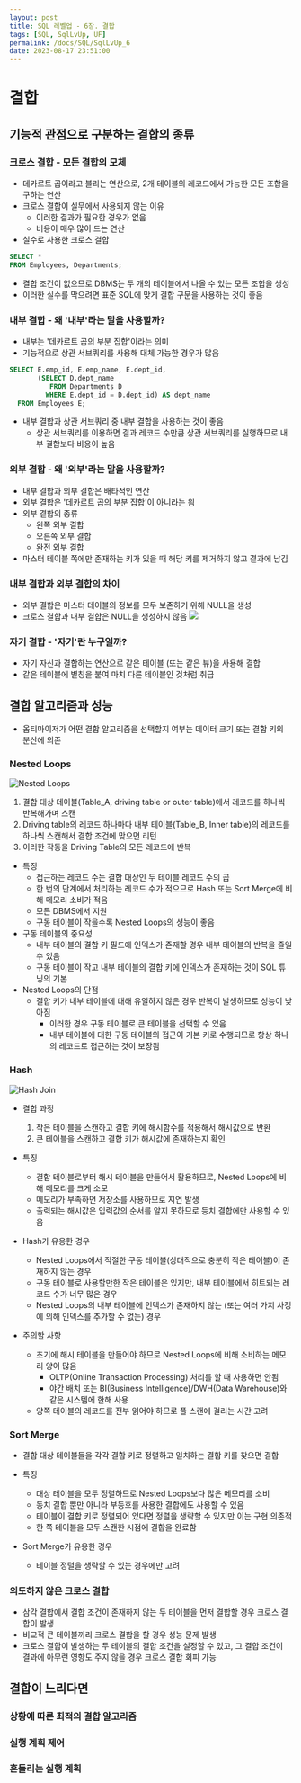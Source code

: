 ```yaml
---
layout: post
title: SQL 레벨업 - 6장. 결합
tags: [SQL, SqlLvUp, UF]
permalink: /docs/SQL/SqlLvUp_6
date: 2023-08-17 23:51:00
---
```

# 결합
## 기능적 관점으로 구분하는 결합의 종류
### 크로스 결합 - 모든 결합의 모체
- 데카르트 곱이라고 불리는 연산으로, 2개 테이블의 레코드에서 가능한 모든 조합을 구하는 연산
- 크로스 결합이 실무에서 사용되지 않는 이유
  - 이러한 결과가 필요한 경우가 없음
  - 비용이 매우 많이 드는 연산
- 실수로 사용한 크로스 결합
```sql
SELECT *
FROM Employees, Departments;
```
  - 결합 조건이 없으므로 DBMS는 두 개의 테이블에서 나올 수 있는 모든 조합을 생성
  - 이러한 실수를 막으려면 표준 SQL에 맞게 결합 구문을 사용하는 것이 좋음
### 내부 결합 - 왜 '내부'라는 말을 사용할까?
- 내부는 '데카르트 곱의 부분 집합'이라는 의미
- 기능적으로 상관 서브쿼리를 사용해 대체 가능한 경우가 많음
```sql
SELECT E.emp_id, E.emp_name, E.dept_id,
       (SELECT D.dept_name
          FROM Departments D
         WHERE E.dept_id = D.dept_id) AS dept_name
  FROM Employees E;
```
- 내부 결합과 상관 서브쿼리 중 내부 결합을 사용하는 것이 좋음
  - 상관 서브쿼리를 이용하면 결과 레코드 수만큼 상관 서브쿼리를 실행하므로 내부 결합보다 비용이 높음
### 외부 결합 - 왜 '외부'라는 말을 사용할까? 
- 내부 결합과 외부 결합은 배타적인 연산
- 외부 결합은 '데카르트 곱의 부분 집합'이 아니라는 읨
- 외부 결합의 종류
  - 왼쪽 외부 결합
  - 오른쪽 외부 결합
  - 완전 외부 결합
- 마스터 테이블 쪽에만 존재하는 키가 있을 때 해당 키를 제거하지 않고 결과에 남김
### 내부 결합과 외부 결합의 차이
- 외부 결합은 마스터 테이블의 정보를 모두 보존하기 위해 NULL을 생성
- 크로스 결합과 내부 결합은 NULL을 생성하지 않음
![](https://i.stack.imgur.com/3bs7C.png)
### 자기 결합 - '자기'란 누구일까?
- 자기 자신과 결합하는 연산으로 같은 테이블 (또는 같은 뷰)을 사용해 결합
- 같은 테이블에 별칭을 붙여 마치 다른 테이블인 것처럼 취급
## 결합 알고리즘과 성능
- 옵티마이저가 어떤 결합 알고리즘을 선택할지 여부는 데이터 크기 또는 결합 키의 분산에 의존
### Nested Loops

![Nested Loops](https://imgur.com/Rgf6uBD.png)

1. 결합 대상 테이블(Table_A, driving table or outer table)에서 레코드를 하나씩 반복해가며 스캔
2. Driving table의 레코드 하나마다 내부 테이블(Table_B, Inner table)의 레코드를 하나씩 스캔해서 결합 조건에 맞으면 리턴
3. 이러한 작동을 Driving Table의 모든 레코드에 반복

- 특징
  - 접근하는 레코드 수는 결합 대상인 두 테이블 레코드 수의 곱
  - 한 번의 단계에서 처리하는 레코드 수가 적으므로 Hash 또는 Sort Merge에 비해 메모리 소비가 적음
  - 모든 DBMS에서 지원
  - 구동 테이블이 작을수록 Nested Loops의 성능이 좋음
- 구동 테이블의 중요성
  - 내부 테이블의 결합 키 필드에 인덱스가 존재할 경우 내부 테이블의 반복을 줄일 수 있음
  - 구동 테이블이 작고 내부 테이블의 결합 키에 인덱스가 존재하는 것이 SQL 튜닝의 기본
- Nested Loops의 단점
  - 결합 키가 내부 테이블에 대해 유일하지 않은 경우 반복이 발생하므로 성능이 낮아짐
    - 이러한 경우 구동 테이블로 큰 테이블을 선택할 수 있음
    - 내부 테이블에 대한 구동 테이블의 접근이 기본 키로 수행되므로 항상 하나의 레코드로 접근하는 것이 보장됨
### Hash

![Hash Join](https://imgur.com/djjiV7Q.png)

- 결합 과정
  1. 작은 테이블을 스캔하고 결합 키에 해시함수를 적용해서 해시값으로 반환
  2. 큰 테이블을 스캔하고 결합 키가 해시값에 존재하는지 확인

- 특징
  - 결합 테이블로부터 해시 테이블을 만들어서 활용하므로, Nested Loops에 비해 메모리를 크게 소모
  - 메모리가 부족하면 저장소를 사용하므로 지연 발생
  - 출력되는 해시값은 입력값의 순서를 알지 못하므로 등치 결합에만 사용할 수 있음

- Hash가 유용한 경우
  - Nested Loops에서 적절한 구동 테이블(상대적으로 충분히 작은 테이블)이 존재하지 않는 경우
  - 구동 테이블로 사용할만한 작은 테이블은 있지만, 내부 테이블에서 히트되는 레코드 수가 너무 많은 경우
  - Nested Loops의 내부 테이블에 인덱스가 존재하지 않는 (또는 여러 가지 사정에 의해 인덱스를 추가할 수 없는) 경우

- 주의할 사항
  - 초기에 해시 테이블을 만들어야 하므로 Nested Loops에 비해 소비하는 메모리 양이 많음
    - OLTP(Online Transaction Processing) 처리를 할 때 사용하면 안됨
    - 야간 배치 또는 BI(Business Intelligence)/DWH(Data Warehouse)와 같은 시스템에 한해 사용
  - 양쪽 테이블의 레코드를 전부 읽어야 하므로 풀 스캔에 걸리는 시간 고려
### Sort Merge
- 결합 대상 테이블들을 각각 결합 키로 정렬하고 일치하는 결합 키를 찾으면 결합

- 특징
  - 대상 테이블을 모두 정렬하므로 Nested Loops보다 많은 메모리를 소비
  - 동치 결합 뿐만 아니라 부등호를 사용한 결합에도 사용할 수 있음
  - 테이블이 결합 키로 정렬되어 있다면 정렬을 생략할 수 있지만 이는 구현 의존적
  - 한 쪽 테이블을 모두 스캔한 시점에 결합을 완료함

- Sort Merge가 유용한 경우
  - 테이블 정렬을 생략할 수 있는 경우에만 고려
### 의도하지 않은 크로스 결합
- 삼각 결합에서 결합 조건이 존재하지 않는 두 테이블을 먼저 결합할 경우 크로스 결합이 발생
- 비교적 큰 테이블끼리 크로스 결합을 할 경우 성능 문제 발생
- 크로스 결합이 발생하는 두 테이블의 결합 조건을 설정할 수 있고, 그 결합 조건이 결과에 아무런 영향도 주지 않을 경우 크로스 결합 회피 가능
## 결합이 느리다면
### 상황에 따른 최적의 결합 알고리즘
### 실행 계획 제어
### 흔들리는 실행 계획